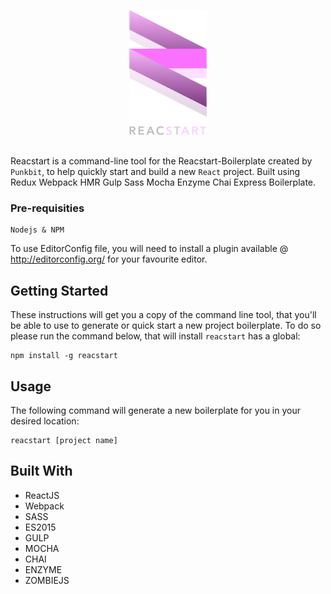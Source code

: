<p align="center" style="margin-bottom: 30px;">
  <img src="/template/src/images/logo-reacstart.png?201701231335" height="200">
</p>
<p align="left">
	Reacstart is a command-line tool for the Reacstart-Boilerplate created by <code>Punkbit</code>, to help quickly start and build a new <code>React</code> project. Built using Redux Webpack HMR Gulp Sass Mocha Enzyme Chai Express Boilerplate.
</p>

### Pre-requisities

```
Nodejs & NPM
```

To use EditorConfig file, you will need to install a plugin available @ http://editorconfig.org/ for your favourite editor.

## Getting Started

These instructions will get you a copy of the command line tool, that you'll be able to use to generate or quick start a new project boilerplate. To do so please run the command below, that will install `reacstart` has a global:

```
npm install -g reacstart
```

## Usage

The following command will generate a new boilerplate for you in your desired location:

```
reacstart [project name]
```

## Built With

* ReactJS
* Webpack
* SASS
* ES2015
* GULP
* MOCHA
* CHAI
* ENZYME
* ZOMBIEJS
